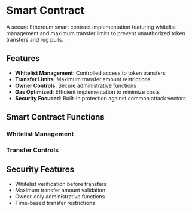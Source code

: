 # Smart Contract

A secure Ethereum smart contract implementation featuring whitelist management and maximum transfer limits to prevent unauthorized token transfers and rug pulls.

## Features

- **Whitelist Management**: Controlled access to token transfers
- **Transfer Limits**: Maximum transfer amount restrictions
- **Owner Controls**: Secure administrative functions
- **Gas Optimized**: Efficient implementation to minimize costs
- **Security Focused**: Built-in protection against common attack vectors

## Smart Contract Functions

### Whitelist Management

### Transfer Controls

## Security Features

- Whitelist verification before transfers
- Maximum transfer amount validation
- Owner-only administrative functions
- Time-based transfer restrictions


